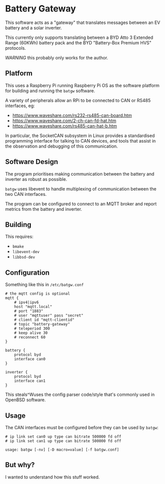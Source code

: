 # Battery Gateway

This software acts as a "gateway" that translates messages between an
EV battery and a solar inverter.

This currently only supports translating between a BYD Atto 3 Extended
Range (60KWh) battery pack and the BYD "Battery-Box Premium HVS"
protocols.

*WARNING* this probably only works for the author.

## Platform

This uses a Raspberry Pi running Raspberry Pi OS as the software platform
for building and running the `batgw` software.

A variety of peripherals allow an RPi to be connected to CAN or RS485
interfaces, eg:

- https://www.waveshare.com/rs232-rs485-can-board.htm
- https://www.waveshare.com/2-ch-can-fd-hat.htm
- https://www.waveshare.com/rs485-can-hat-b.htm

In particular, the SocketCAN subsystem in Linux provides a standardised
programming interface for talking to CAN devices, and tools that assist
in the observation and debugging of this communication.

## Software Design

The program prioritises making communication between the battery and
inverter as robust as possible.

`batgw` uses libevent to handle multiplexing of communication between
the two CAN interfaces.

The program can be configured to connect to an MQTT broker and report
metrics from the battery and inverter.

## Building

This requires:

- `bmake`
- `libevent-dev`
- `libbsd-dev`

## Configuration

Something like this in `/etc/batgw.conf`

```
# the mqtt config is optional
mqtt {
	# ipv4|ipv6
	host "mqtt.local"
	# port "1883"
	# user "mqttuser" pass "secret"
	# client id "mqtt-clientid"
	# topic "battery-gateway"
	# teleperiod 300
	# keep alive 30
	# reconnect 60
}

battery {
	protocol byd
	interface can0
}

inverter {
	protocol byd
	interface can1
}
```

This steals^Wuses the config parser code/style that's commonly used in
OpenBSD software.

## Usage

The CAN interfaces must be configured before they can be used by `batgw`:

```
# ip link set can0 up type can bitrate 500000 fd off
# ip link set can1 up type can bitrate 500000 fd off
```

```
usage: batgw [-nv] [-D macro=value] [-f batgw.conf]
```

## But why?

I wanted to understand how this stuff worked.
